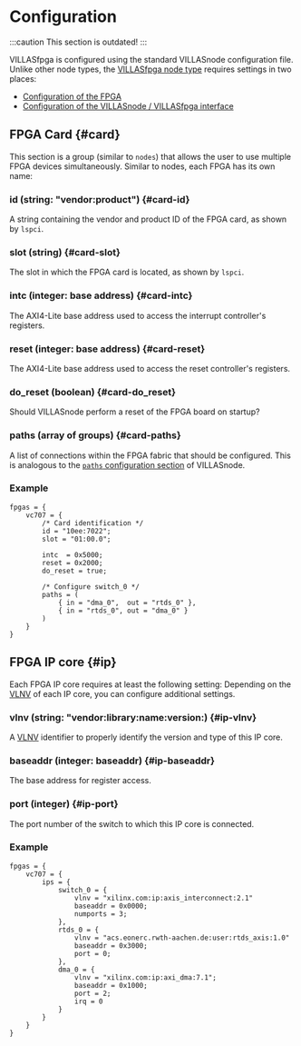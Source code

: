 # Configuration

:::caution
This section is outdated!
:::

VILLASfpga is configured using the standard VILLASnode configuration file.
Unlike other node types, the [VILLASfpga node type](../node/nodes/fpga.md) requires settings in two places:

- [Configuration of the FPGA](../node/nodes/fpga.md#config)
- [Configuration of the VILLASnode / VILLASfpga interface](../node/nodes/fpga.md)

## FPGA Card {#card}

This section is a group (similar to `nodes`) that allows the user to use multiple FPGA devices simultaneously.
Similar to nodes, each FPGA has its own name:

### id (string: "vendor:product") {#card-id}

A string containing the vendor and product ID of the FPGA card, as shown by `lspci`.

### slot (string) {#card-slot}

The slot in which the FPGA card is located, as shown by `lspci`.

### intc (integer: base address) {#card-intc}

The AXI4-Lite base address used to access the interrupt controller's registers.

### reset (integer: base address) {#card-reset}

The AXI4-Lite base address used to access the reset controller's registers.

### do_reset (boolean) {#card-do_reset}

Should VILLASnode perform a reset of the FPGA board on startup?

### paths (array of groups) {#card-paths}

A list of connections within the FPGA fabric that should be configured.
This is analogous to the [`paths` configuration section](../node/config/paths.md) of VILLASnode.

### Example

<!-- convert to JSON -->
```
fpgas = {
	vc707 = {
		/* Card identification */
		id = "10ee:7022";
		slot = "01:00.0";

		intc  = 0x5000;
		reset = 0x2000;
		do_reset = true;

		/* Configure switch_0 */
		paths = (
			{ in = "dma_0",  out = "rtds_0" },
			{ in = "rtds_0", out = "dma_0" }
		)
	}
}
```

## FPGA IP core {#ip}

Each FPGA IP core requires at least the following setting:
Depending on the [VLNV](https://www.xilinx.com/support/answers/50478.html) of each IP core, you can configure additional settings.

### vlnv (string: "vendor:library:name:version:) {#ip-vlnv}

A [VLNV](https://www.xilinx.com/support/answers/50478.html) identifier to properly identify the version and type of this IP core.

### baseaddr (integer: baseaddr) {#ip-baseaddr}

The base address for register access.

### port (integer) {#ip-port}

The port number of the switch to which this IP core is connected.

### Example

<!-- convert to JSON -->
```
fpgas = {
	vc707 = {
		ips = {
			switch_0 = {
				vlnv = "xilinx.com:ip:axis_interconnect:2.1"
				baseaddr = 0x0000;
				numports = 3;
			},
			rtds_0 = {
				vlnv = "acs.eonerc.rwth-aachen.de:user:rtds_axis:1.0"
				baseaddr = 0x3000;
				port = 0;
			},
			dma_0 = {
				vlnv = "xilinx.com:ip:axi_dma:7.1";
				baseaddr = 0x1000;
				port = 2;
				irq = 0
			}
		}
	}
}
```
